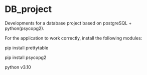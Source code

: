 # DB_project
Developments for a database project based on postgreSQL + python(psycopg2).

For the application to work correctly, install the following modules:

pip install prettytable

pip install psycopg2

python v3.10

